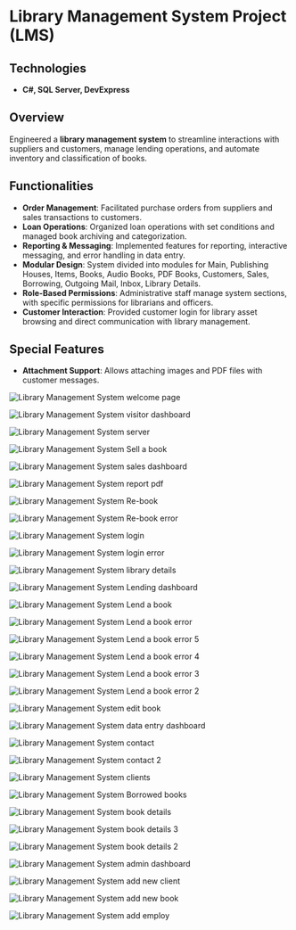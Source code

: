 # Library Management System Project (LMS)

## Technologies
- **C#, SQL Server, DevExpress**

## Overview
Engineered a **library management system** to streamline interactions with suppliers and customers, manage lending operations, and automate inventory and classification of books.

## Functionalities
- **Order Management**: Facilitated purchase orders from suppliers and sales transactions to customers.
- **Loan Operations**: Organized loan operations with set conditions and managed book archiving and categorization.
- **Reporting & Messaging**: Implemented features for reporting, interactive messaging, and error handling in data entry.
- **Modular Design**: System divided into modules for Main, Publishing Houses, Items, Books, Audio Books, PDF Books, Customers, Sales, Borrowing, Outgoing Mail, Inbox, Library Details.
- **Role-Based Permissions**: Administrative staff manage system sections, with specific permissions for librarians and officers.
- **Customer Interaction**: Provided customer login for library asset browsing and direct communication with library management.

## Special Features
- **Attachment Support**: Allows attaching images and PDF files with customer messages.


![Library Management System welcome page](https://github.com/mzkriam/Library-Management-System/assets/73972415/daf5851c-c28b-4618-b7f7-c748fb6100c1)


![Library Management System visitor dashboard](https://github.com/mzkriam/Library-Management-System/assets/73972415/50135930-fb9e-4b9c-9b08-0b45b0115c6d)


![Library Management System server](https://github.com/mzkriam/Library-Management-System/assets/73972415/df3517ee-9595-41af-acf0-abafc1edc85f)


![Library Management System Sell a book](https://github.com/mzkriam/Library-Management-System/assets/73972415/5135ec06-47ca-4caa-bc90-8d2fb679db7e)


![Library Management System sales dashboard](https://github.com/mzkriam/Library-Management-System/assets/73972415/d91b70d0-8e2d-4dfd-b59c-dcfa830f098a)


![Library Management System report pdf](https://github.com/mzkriam/Library-Management-System/assets/73972415/2827269c-5aad-4de9-af17-aa1237790f38)


![Library Management System Re-book](https://github.com/mzkriam/Library-Management-System/assets/73972415/917cb929-be0f-47a3-835c-095fbf1b00de)


![Library Management System Re-book error](https://github.com/mzkriam/Library-Management-System/assets/73972415/49c67f61-69a3-469d-a53f-eb942b2a36ef)


![Library Management System login](https://github.com/mzkriam/Library-Management-System/assets/73972415/e46142aa-f85b-4b4c-b90e-ecbf3b6b976a)


![Library Management System login error](https://github.com/mzkriam/Library-Management-System/assets/73972415/2331cc17-3e1b-4246-ae4b-2c766fa61992)


![Library Management System library details](https://github.com/mzkriam/Library-Management-System/assets/73972415/d6bc73b8-57d6-4490-b6cf-ffcdf18f5da7)


![Library Management System Lending dashboard](https://github.com/mzkriam/Library-Management-System/assets/73972415/3b974bce-b856-4389-882a-6301299bc851)


![Library Management System Lend a book](https://github.com/mzkriam/Library-Management-System/assets/73972415/2a5aba49-921e-4ccc-82bb-86a9445de1f1)


![Library Management System Lend a book error](https://github.com/mzkriam/Library-Management-System/assets/73972415/23300edf-c3d6-41b3-bc51-7788bb8ca82e)


![Library Management System Lend a book error 5](https://github.com/mzkriam/Library-Management-System/assets/73972415/d69c4892-3a45-4501-ae31-54bf06193a8d)


![Library Management System Lend a book error 4](https://github.com/mzkriam/Library-Management-System/assets/73972415/24c6a4db-6a79-4f17-89b8-e40b165deadd)


![Library Management System Lend a book error 3](https://github.com/mzkriam/Library-Management-System/assets/73972415/7b39e360-fcbf-454f-ac36-52ed63efd10e)


![Library Management System Lend a book error 2](https://github.com/mzkriam/Library-Management-System/assets/73972415/86c64e1a-7f37-401b-8276-d9d3925a47fa)


![Library Management System edit book](https://github.com/mzkriam/Library-Management-System/assets/73972415/cf364ba7-c130-4a11-85fe-74e3512fa79f)


![Library Management System data entry dashboard](https://github.com/mzkriam/Library-Management-System/assets/73972415/866092a4-6ef6-466d-935f-40effaaf77b3)


![Library Management System contact](https://github.com/mzkriam/Library-Management-System/assets/73972415/07a3d4fa-4fcc-4757-baee-e55383f9e180)


![Library Management System contact 2](https://github.com/mzkriam/Library-Management-System/assets/73972415/c18d79e5-39de-497e-a232-cadb48388299)


![Library Management System clients](https://github.com/mzkriam/Library-Management-System/assets/73972415/abf5a7cc-8347-4209-8969-c860380fb6c4)


![Library Management System Borrowed books](https://github.com/mzkriam/Library-Management-System/assets/73972415/2edd5141-92ce-48dd-b2da-7b914115a0b1)


![Library Management System book details](https://github.com/mzkriam/Library-Management-System/assets/73972415/3bc45ca4-3b36-4d61-b565-49befc6a64aa)


![Library Management System book details 3](https://github.com/mzkriam/Library-Management-System/assets/73972415/6c7c3dcf-49f8-41e7-abdc-5f4ef9dcc490)


![Library Management System book details 2](https://github.com/mzkriam/Library-Management-System/assets/73972415/5a2bba30-8694-43e6-b319-c8eae194afac)


![Library Management System admin dashboard](https://github.com/mzkriam/Library-Management-System/assets/73972415/93835a2e-3fdf-4ad1-a381-0f9f5223bf4c)


![Library Management System add new client](https://github.com/mzkriam/Library-Management-System/assets/73972415/0cbd2eb2-4e75-4fce-9ac2-65776785267c)


![Library Management System add new book](https://github.com/mzkriam/Library-Management-System/assets/73972415/065b97c4-f971-4376-9cbb-652f840e3ed3)


![Library Management System add employ](https://github.com/mzkriam/Library-Management-System/assets/73972415/8a08e669-3f0e-4889-ac3a-f9ebb3a5f5a9)

